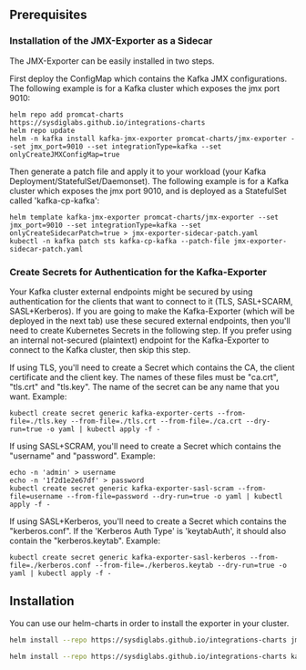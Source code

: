 ## Prerequisites

### Installation of the JMX-Exporter as a Sidecar
The JMX-Exporter can be easily installed in two steps. 

First deploy the ConfigMap which contains the Kafka JMX configurations. The following example is for a Kafka cluster which exposes the jmx port 9010:
```
helm repo add promcat-charts https://sysdiglabs.github.io/integrations-charts 
helm repo update
helm -n kafka install kafka-jmx-exporter promcat-charts/jmx-exporter --set jmx_port=9010 --set integrationType=kafka --set onlyCreateJMXConfigMap=true
```

Then generate a patch file and apply it to your workload (your Kafka Deployment/StatefulSet/Daemonset). The following example is for a Kafka cluster which exposes the jmx port 9010, and is deployed as a StatefulSet called 'kafka-cp-kafka':
```
helm template kafka-jmx-exporter promcat-charts/jmx-exporter --set jmx_port=9010 --set integrationType=kafka --set onlyCreateSidecarPatch=true > jmx-exporter-sidecar-patch.yaml
kubectl -n kafka patch sts kafka-cp-kafka --patch-file jmx-exporter-sidecar-patch.yaml
```

### Create Secrets for Authentication for the Kafka-Exporter
Your Kafka cluster external endpoints might be secured by using authentication for the clients that want to connect to it (TLS, SASL+SCARM, SASL+Kerberos). 
If you are going to make the Kafka-Exporter (which will be deployed in the next tab) use these secured external endpoints, then you'll need to create Kubernetes Secrets in the following step.
If you prefer using an internal not-secured (plaintext) endpoint for the Kafka-Exporter to connect to the Kafka cluster, then skip this step.

If using TLS, you'll need to create a Secret which contains the CA, the client certificate and the client key. The names of these files must be "ca.crt", "tls.crt" and "tls.key". The name of the secret can be any name that you want. Example:
```
kubectl create secret generic kafka-exporter-certs --from-file=./tls.key --from-file=./tls.crt --from-file=./ca.crt --dry-run=true -o yaml | kubectl apply -f -
```

If using SASL+SCRAM, you'll need to create a Secret which contains the "username" and "password". Example:
```
echo -n 'admin' > username
echo -n '1f2d1e2e67df' > password
kubectl create secret generic kafka-exporter-sasl-scram --from-file=username --from-file=password --dry-run=true -o yaml | kubectl apply -f -
```

If using SASL+Kerberos, you'll need to create a Secret which contains the "kerberos.conf". If the 'Kerberos Auth Type' is 'keytabAuth', it should also contain the "kerberos.keytab". Example:
```
kubectl create secret generic kafka-exporter-sasl-kerberos --from-file=./kerberos.conf --from-file=./kerberos.keytab --dry-run=true -o yaml | kubectl apply -f -
```

## Installation

You can use our helm-charts in order to install the exporter in your cluster.
```sh
helm install --repo https://sysdiglabs.github.io/integrations-charts jmx-exporter jmx-exporter
```
```sh
helm install --repo https://sysdiglabs.github.io/integrations-charts kafka-exporter kafka-exporter
```